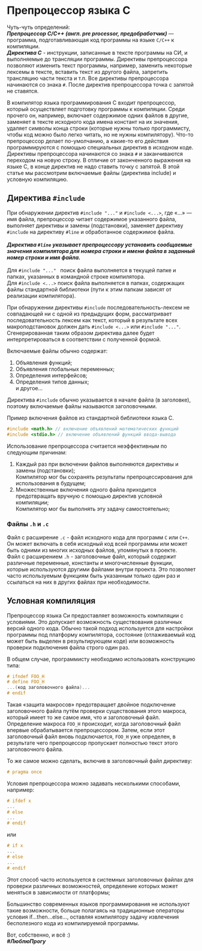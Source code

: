 # Препроцессор языка С
Чуть-чуть определений:<br/>
***Препроцессор С/С++ (англ. pre processor, предобработчик)*** — программа, подготавливающая код программы на языке `C/C++` к компиляции.<br/>
***Директива С*** - инструкции, записанные в тексте программы на СИ, и выполняемые до трансляции программы. Директивы препроцессора позволяют изменить текст программы,
например, заменить некоторые лексемы в тексте, вставить текст из другого файла, запретить трансляцию части текста и т.п. 
Все директивы препроцессора начинаются со знака `#`. После директив препроцессора точка с запятой не ставятся.<br/>
 
В компилятор языка программирования C входит препроцессор, который осуществляет подготовку программы к компиляции. 
Среди прочего он, например, включает содержимое одних файлов в другие, заменяет в тексте исходного кода имена констант на их значения, 
удаляет символы конца строки (которые нужны только программисту, чтобы код можно было легко читать, но не нужны компилятору). 
Что-то препроцессор делает по-умолчанию, а какие-то его действия программируются с помощью специальных директив в исходном коде. 
Директивы препроцессора начинаются со знака `#` и заканчиваются переходом на новую строку. 
В отличие от законченного выражения на языке C, в конце директив не надо ставить точку с запятой. 
В этой статье мы рассмотрим включаемые файлы (директива include) и условную компиляцию.

## Директива `#include`
При обнаружении директив `#include "..."` и `#include <...>`, где «…» — имя файла, препроцессор читает содержимое указанного файла, 
выполняет директивы и замены (подстановки), заменяет директиву `#include` на директиву `#line` и обработанное содержимое файла.<br/><br/>
***Директива `#line` указывает препроцессору установить сообщаемые значения компилятора для номера строки и имени файла в заданный номер строки и имя файла.*** <br/><br/>
Для `#include "..." ` поиск файла выполняется в текущей папке и папках, указанных в командной строке компилятора.<br/>
Для `#include <...>` поиск файла выполняется в папках, содержащих файлы стандартной библиотеки (пути к этим папкам зависят от реализации компилятора).<br/>

При обнаружении директивы `#include` последовательность-лексем не совпадающей ни с одной из предыдущих форм, рассматривает последовательность лексем как текст, 
который в результате всех макроподстановок должен дать `#include <...>` или `#include "..."`. 
Сгенерированная таким образом директива далее будет интерпретироваться в соответствии с полученной формой.

Включаемые файлы обычно содержат:<br/>
1. Объявления функций;<br/>
2. Объявления глобальных переменных;<br/>
3. Определения интерфейсов;<br/>
4. Определения типов данных;<br/>
  и другое...
  
Директива `#include` обычно указывается в начале файла (в заголовке), поэтому включаемые файлы называются заголовочными.

Пример включения файлов из стандартной библиотеки языка C.
```C
#include <math.h> // включение объявлений математических функций
#include <stdio.h> // включение объявлений функций ввода-вывода
```
Использование препроцессора считается неэффективным по следующим причинам:
1. Каждый раз при включении файлов выполняются директивы и замены (подстановки);<br/> Компилятор мог бы сохранять результаты препроцессирования для использования в будущем;<br/>
2. Множественные включения одного файла приходится предотвращать вручную с помощью директив условной компиляции;<br/> Компилятор мог бы выполнять эту задачу самостоятельно;<br/>

### Файлы `.h` и `.c`
Файл c расширение `.c` - файл исходного кода для программ `C` или `C++`. Он может включать в себя исходный код всей программы или может быть одними из многих исходных файлов, упомянутых в проекте.<br/>
Файл с расширением `.h` - заголовочные файл, который содержит различные переменные, константы и многочисленные функции, которые используются другими файлами внутри проекта. 
Это позволяет часто используемым функциям быть указанным только один раз и ссылаться на них в других файлах при необходимости.<br/>

## Условная компиляция
Препроцессор языка Си предоставляет возможность компиляции с условиями. Это допускает возможность существования различных версий одного кода. Обычно такой подход используется для настройки программы под платформу компилятора, состояние (отлаживаемый код может быть выделен в результирующем коде) или возможность проверки подключения файла строго один раз.

В общем случае, программисту необходимо использовать конструкцию типа:
```C
# ifndef FOO_H
# define FOO_H
...(код заголовочного файла)...
# endif
```
Такая «защита макросов» предотвращает двойное подключение заголовочного файла путём проверки существования этого макроса, который имеет то же самое имя, 
что и заголовочный файл. Определение макроса `FOO_H` происходит, когда заголовочный файл впервые обрабатывается препроцессором. 
Затем, если этот заголовочный файл вновь подключается, `FOO_H` уже определен, в результате чего препроцессор пропускает полностью текст этого заголовочного файла.

То же самое можно сделать, включив в заголовочный файл директиву:
```C
# pragma once
```
Условия препроцессора можно задавать несколькими способами, например:
```C
# ifdef x
...
# else
...
# endif
```
или
```C
# if x
...
# else
...
# endif
```
Этот способ часто используется в системных заголовочных файлах для проверки различных возможностей, определение которых может меняться в зависимости от платформы;

Большинство современных языков программирования не используют такие возможности, больше полагаясь на традиционные операторы условия if...then...else..., 
оставляя компилятору задачу извлечения бесполезного кода из компилируемой программы.

Вот, собственно, и всё :) <br/>
***#ЛюблюПрогу***
